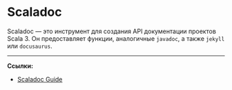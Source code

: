 # Scaladoc

Scaladoc — это инструмент для создания API документации проектов Scala 3. 
Он предоставляет функции, аналогичные `javadoc`, а также `jekyll` или `docusaurus`.


---

**Ссылки:**

- [Scaladoc Guide](https://docs.scala-lang.org/scala3/guides/scaladoc/)
